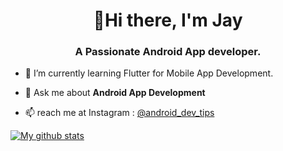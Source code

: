 <h1 align="center">👋Hi there, I'm Jay</h1>
<h3 align="center">A Passionate Android App developer.</h3>


- 🌱 I’m currently learning Flutter for Mobile App Development.

- 💬 Ask me about **Android App Development**

- 📫 reach me at Instagram : [@android_dev_tips](https://www.instagram.com/android_dev_tips/)


[![My github stats](https://github-readme-stats.vercel.app/api?username=JayMoliya33&hide=prs&count_private=true&show_icons=true&theme=radical)](https://github.com/JayMoliya33/github-readme-stats)
<br/>

